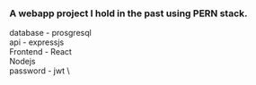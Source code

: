 ### A webapp project I hold in the past using PERN stack.
database - prosgresql \
 api - expressjs \
 Frontend - React \
 Nodejs \
 password - jwt \
